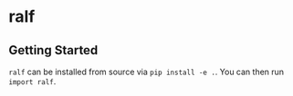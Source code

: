 # ralf


## Getting Started
`ralf` can be installed from source via `pip install -e .`. You can then run `import ralf`.

